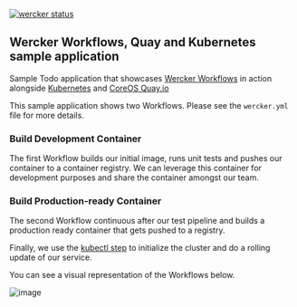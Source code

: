 [![wercker status](https://app.wercker.com/status/ef93005aca09f4ee6e5315d20cd34133/s/master "wercker status")](https://app.wercker.com/project/byKey/ef93005aca09f4ee6e5315d20cd34133)

##  Wercker Workflows, Quay and Kubernetes sample application

Sample Todo application that showcases [Wercker Workflows](http://wercker.com/workflows/) in action alongside [Kubernetes](http://kubernetes.io) and [CoreOS Quay.io](http://quay.io)

This sample application shows two Workflows. Please see the `wercker.yml` file for more details.

### Build Development Container

The first Workflow builds our initial image, runs unit tests and pushes our container to a container registry.
We can leverage this container for development purposes and share the container amongst our team.

### Build Production-ready Container

The second Workflow continuous after our test pipeline and builds a production ready container that gets
pushed to a registry.

Finally, we use the [kubectl step](https://github.com/wercker/step-kubectl) to initialize the cluster and do a rolling update of our service.

You can see a visual representation of the Workflows below.

![image](kubernetes-workflow.png)
